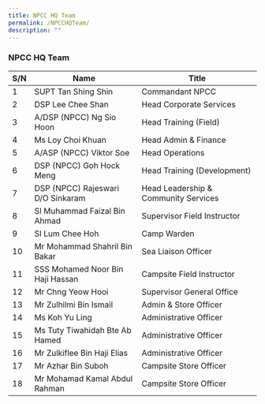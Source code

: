 ```yaml
---
title: NPCC HQ Team
permalink: /NPCCHQTeam/
description: ""
---
```

### NPCC HQ Team



| S/N | Name | Title |
| -------- | -------- | -------- |
| 1     | SUPT Tan Shing Shin     | Commandant NPCC     |
| 2     | DSP Lee Chee Shan     | Head Corporate Services     |
| 3     | A/DSP (NPCC) Ng Sio Hoon     | Head Training (Field)     |
| 4     | Ms Loy Choi Khuan     | Head Admin & Finance     |
| 5     | A/ASP (NPCC) Viktor Soe     | Head Operations     |
| 6     | DSP (NPCC) Goh Hock Meng     | Head Training (Development)     |
| 7     | DSP (NPCC) Rajeswari D/O Sinkaram     | Head Leadership & Community Services     |
| 8     | SI Muhammad Faizal Bin Ahmad     | Supervisor Field Instructor     |
| 9     | SI Lum Chee Hoh     | Camp Warden     |
| 10     | Mr Mohammad Shahril Bin Bakar     | Sea Liaison Officer     |
| 11     | SSS Mohamed Noor Bin Haji Hassan     | Campsite Field Instructor     |
| 12     | Mr Chng Yeow Hooi     | Supervisor General Office     |
| 13     | Mr Zulhilmi Bin Ismail     | Admin & Store Officer     |
| 14     | Ms Koh Yu Ling     | Administrative Officer     |
| 15     | Ms Tuty Tiwahidah Bte Ab Hamed     | Administrative Officer     |
| 16     | Mr Zulkiflee Bin Haji Elias     | Administrative Officer     |
| 17     | Mr Azhar Bin Suboh     | Campsite Store Officer     |
| 18     | Mr Mohamad Kamal Abdul Rahman     | Campsite Store Officer     |